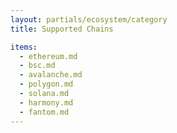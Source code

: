 ```yaml
---
layout: partials/ecosystem/category
title: Supported Chains

items:
  - ethereum.md
  - bsc.md
  - avalanche.md
  - polygon.md
  - solana.md
  - harmony.md
  - fantom.md
---
```

